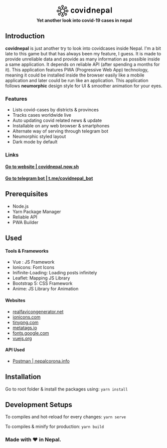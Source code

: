 <p align="center">
<img src="./src/assets/images/black.svg" width="35%" height="auto"><br>
<strong>Yet another look into covid-19 cases in nepal</strong><br>
</p>

## Introduction

**covidnepal** is just another try to look into covidcases inside Nepal. I'm a bit late to this game but that has always been my feature, I guess. It is made to provide unreliable data and provide as many information as possible inside a same application. It depends on reliable API (after spending a months for it). This application features PWA (Progressive Web App) technology, meaning it could be installed inside the browser easily like a mobile application and later could be run like an application. This application follows **neumorphic** design style for UI & smoother animation for your eyes.


### Features

* Lists covid-cases by districts & provinces
* Tracks cases worldwide live
* Auto updating covid related news & update
* Installable on any web browser & smartphones
* Alternate way of serving through telegram bot
* Neumorphic styled layout
* Dark mode by default

### Links

<h4><a target="_blank" href="https://covidnepal.now.sh">Go to website | covidnepal.now.sh</a><h4>
<h4><a target="_blank" href="https://t.me/covidnepal_bot">Go to telegram bot | t.me/covidnepal_bot</a><h4>


## Prerequisites

* Node.js
* Yarn Package Manager
* Reliable API
* PWA Builder

## Used

#### Tools & Frameworks

* Vue : JS Framework
* Ionicons: Font Icons
* Inifinite-Loading: Loading posts infinitely
* Leaflet: Mapping JS Library
* Bootstrap 5: CSS Framework
* Anime: JS Library for Animation

 #### Websites

* <a target="_blank" href="https://realfavicongenerator.net/">realfavicongenerator.net</a>
* <a target="_blank" href="https://ionicons.com/">ionicons.com</a>
* <a target="_blank" href="https://tinypng.com">tinypng.com</a>
* <a target="_blank" href="https://metatags.io/">metatags.io</a>
* <a target="_blank" href="https://fonts.google.com/">fonts.google.com</a>
* <a target="_blank" href="https://vuejs.org">vuejs.org</a>

#### API Used

* <a target="_blank" href="https://documenter.getpostman.com/view/9992373/SzS7PkXr?version=latest">Postman | nepalcorona.info</a>



## Installation

Go to root folder & install the packages using: `yarn install`


## Development Setups

 To compiles and hot-reload for every changes: `yarn serve`

 To compiles & minify for production: `yarn build`


### Made with ❤️ in Nepal.